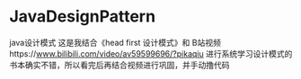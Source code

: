 # JavaDesignPattern
java设计模式
这是我结合《head first 设计模式》和 B站视频https://www.bilibili.com/video/av59599696/?pikaqiu 进行系统学习设计模式的
书本确实不错，所以看完后再结合视频进行巩固，并手动撸代码
